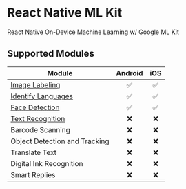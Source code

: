 # React Native ML Kit

React Native On-Device Machine Learning w/ Google ML Kit

## Supported Modules

| Module                                     | Android | iOS |
| ------------------------------------------ | :-----: | :-: |
| [Image Labeling](./image-labeling)         |   ✅    | ✅  |
| [Identify Languages](./identify-languages) |   ✅    | ✅  |
| [Face Detection](./face-detection)         |   ✅    | ✅  |
| [Text Recognition](./text-recognition)     |   ❌    | ❌  |
| Barcode Scanning                           |   ❌    | ❌  |
| Object Detection and Tracking              |   ❌    | ❌  |
| Translate Text                             |   ❌    | ❌  |
| Digital Ink Recognition                    |   ❌    | ❌  |
| Smart Replies                              |   ❌    | ❌  |
